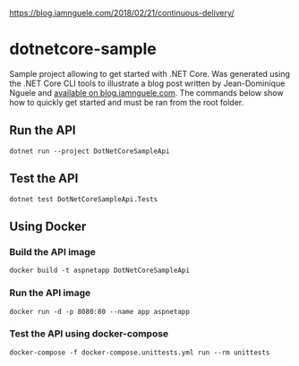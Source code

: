 https://blog.iamnguele.com/2018/02/21/continuous-delivery/

# dotnetcore-sample

Sample project allowing to get started with .NET Core. Was generated using the .NET Core CLI tools to illustrate a blog post written by Jean-Dominique Nguele and [available on blog.iamnguele.com](https://blog.iamnguele.com/2018/01/25/dot-net-core-cli-tools-10-minutes-api/). The commands below show how to quickly get started and must be ran from the root folder.

## Run the API

```
dotnet run --project DotNetCoreSampleApi
```

## Test the API

```
dotnet test DotNetCoreSampleApi.Tests
```

## Using Docker

### Build the API image

```
docker build -t aspnetapp DotNetCoreSampleApi
```

### Run the API image

```
docker run -d -p 8080:80 --name app aspnetapp
```

### Test the API using docker-compose

```
docker-compose -f docker-compose.unittests.yml run --rm unittests
```
